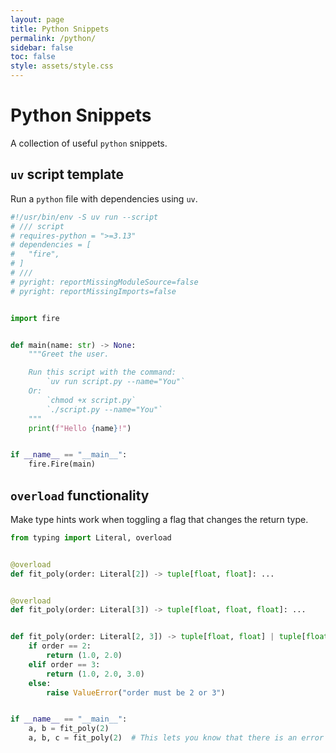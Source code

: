 ```yaml
---
layout: page
title: Python Snippets
permalink: /python/
sidebar: false
toc: false
style: assets/style.css
---
```


<script data-goatcounter="https://drtc.goatcounter.com/count" async src="https://gc.zgo.at/count.js"></script>

# Python Snippets

A collection of useful `python` snippets.

## `uv` script template

Run a `python` file with dependencies using `uv`.

```python
#!/usr/bin/env -S uv run --script
# /// script
# requires-python = ">=3.13"
# dependencies = [
#   "fire",
# ]
# ///
# pyright: reportMissingModuleSource=false
# pyright: reportMissingImports=false


import fire


def main(name: str) -> None:
    """Greet the user.

    Run this script with the command:
        `uv run script.py --name="You"`
    Or:
        `chmod +x script.py`
        `./script.py --name="You"`
    """
    print(f"Hello {name}!")


if __name__ == "__main__":
    fire.Fire(main)

```

## `overload` functionality

Make type hints work when toggling a flag that changes the return type.

```python
from typing import Literal, overload


@overload
def fit_poly(order: Literal[2]) -> tuple[float, float]: ...


@overload
def fit_poly(order: Literal[3]) -> tuple[float, float, float]: ...


def fit_poly(order: Literal[2, 3]) -> tuple[float, float] | tuple[float, float, float]:
    if order == 2:
        return (1.0, 2.0)
    elif order == 3:
        return (1.0, 2.0, 3.0)
    else:
        raise ValueError("order must be 2 or 3")


if __name__ == "__main__":
    a, b = fit_poly(2)
    a, b, c = fit_poly(2)  # This lets you know that there is an error
```
